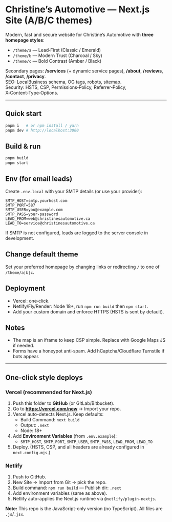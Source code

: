 # Christine’s Automotive — Next.js Site (A/B/C themes)

Modern, fast and secure website for Christine’s Automotive with **three homepage styles**:
- `/theme/a` — Lead‑First (Classic / Emerald)
- `/theme/b` — Modern Trust (Charcoal / Sky)
- `/theme/c` — Bold Contrast (Amber / Black)

Secondary pages: **/services** (+ dynamic service pages), **/about**, **/reviews**, **/contact**, **/privacy**.  
SEO: LocalBusiness schema, OG tags, robots, sitemap.  
Security: HSTS, CSP, Permissions‑Policy, Referrer‑Policy, X‑Content‑Type‑Options.

---

## Quick start

```bash
pnpm i   # or npm install / yarn
pnpm dev # http://localhost:3000
```

## Build & run
```bash
pnpm build
pnpm start
```

## Env (for email leads)
Create `.env.local` with your SMTP details (or use your provider):
```env
SMTP_HOST=smtp.yourhost.com
SMTP_PORT=587
SMTP_USER=you@example.com
SMTP_PASS=your-password
LEAD_FROM=web@christinesautomotive.ca
LEAD_TO=service@christinesautomotive.ca
```
If SMTP is not configured, leads are logged to the server console in development.

## Change default theme
Set your preferred homepage by changing links or redirecting `/` to one of `/theme/a|b|c`.

## Deployment
- Vercel: one‑click.  
- Netlify/Fly/Render: Node 18+, run `npm run build` then `npm start`.  
- Add your custom domain and enforce HTTPS (HSTS is sent by default).

## Notes
- The map is an iframe to keep CSP simple. Replace with Google Maps JS if needed.
- Forms have a honeypot anti‑spam. Add hCaptcha/Cloudflare Turnstile if bots appear.


---

## One‑click style deploys

### Vercel (recommended for Next.js)
1. Push this folder to **GitHub** (or GitLab/Bitbucket).
2. Go to **https://vercel.com/new** → Import your repo.
3. Vercel auto-detects Next.js. Keep defaults:
   - Build Command: `next build`
   - Output: `.next`
   - Node: 18+
4. Add **Environment Variables** (from `.env.example`):
   - `SMTP_HOST`, `SMTP_PORT`, `SMTP_USER`, `SMTP_PASS`, `LEAD_FROM`, `LEAD_TO`
5. Deploy. (HSTS, CSP, and all headers are already configured in `next.config.mjs`.)

### Netlify
1. Push to GitHub.
2. New Site → Import from Git → pick the repo.
3. Build command: `npm run build`  — Publish dir: `.next`
4. Add environment variables (same as above).
5. Netlify auto-applies the Next.js runtime via `@netlify/plugin-nextjs`.



**Note:** This repo is the JavaScript-only version (no TypeScript). All files are `.js`/`.jsx`.
